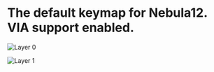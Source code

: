 # The default keymap for Nebula12. VIA support enabled.

![Layer 0](https://i.imgur.com/CoMteJW.png)

![Layer 1](https://i.imgur.com/LbIPiJj.png)
